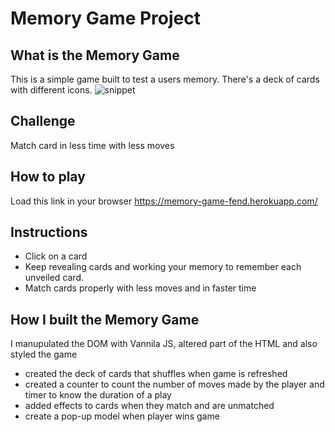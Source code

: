 # Memory Game Project

## What is the Memory Game
This is a simple game built to test a users memory. There's a deck of cards with different icons.
![snippet](img/snippet.png)

## Challenge
Match card in less time with less moves

## How to play
Load this link in your browser https://memory-game-fend.herokuapp.com/

## Instructions
* Click on a card
* Keep revealing cards and working your memory to remember each unveiled card.
* Match cards properly with less moves and in faster time

## How I built the Memory Game
I manupulated the DOM with Vannila JS, altered part of the HTML and also styled the game
* created the deck of cards that shuffles when game is refreshed
* created a counter to count the number of moves made by the player and timer to know the duration of a play
* added effects to cards when they match and are unmatched
* create a pop-up model when player wins game